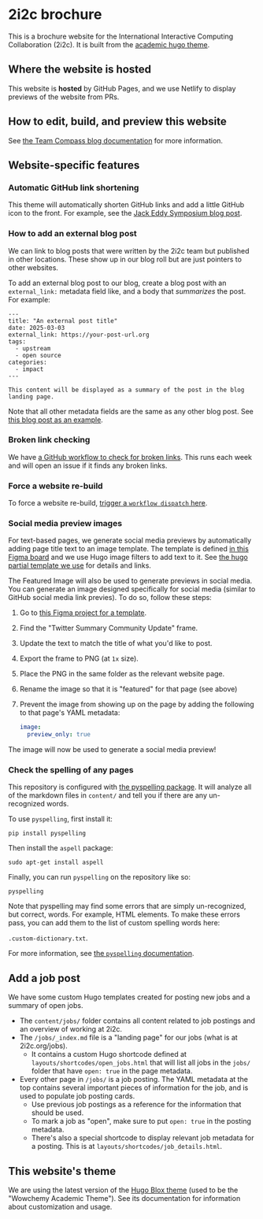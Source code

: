 # 2i2c brochure

This is a brochure website for the International Interactive Computing Collaboration (2i2c).
It is built from the [academic hugo theme](https://github.com/HugoBlox).

## Where the website is hosted

This website is **hosted** by GitHub Pages, and we use Netlify to display previews of the website from PRs.

## How to edit, build, and preview this website

See [the Team Compass blog documentation](https://compass.2i2c.org/communication/blog/) for more information.

## Website-specific features

### Automatic GitHub link shortening

This theme will automatically shorten GitHub links and add a little GitHub icon to the front. For example, see the [Jack Eddy Symposium blog post](https://2i2c.org/blog/2022/eddy-symposium-report/).

### How to add an external blog post

We can link to blog posts that were written by the 2i2c team but published in other locations. These show up in our blog roll but are just pointers to other websites.

To add an external blog post to our blog, create a blog post with an `external_link:` metadata field like, and a body that _summarizes_ the post. For example:

```
---
title: "An external post title"
date: 2025-03-03
external_link: https://your-post-url.org
tags:
  - upstream
  - open source
categories:
  - impact
---

This content will be displayed as a summary of the post in the blog landing page.
```

Note that all other metadata fields are the same as any other blog post.
See [this blog post as an example](content/blog/2025/binder-buildkit/index.md).

### Broken link checking

We have [a GitHub workflow to check for broken links](.github/workflows/linkcheck.yml).
This runs each week and will open an issue if it finds any broken links.

### Force a website re-build

To force a website re-build, [trigger a `workflow dispatch` here](https://github.com/2i2c-org/2i2c-org.github.io/actions/workflows/linkcheck.yml).


### Social media preview images

For text-based pages, we generate social media previews by automatically adding page title text to an image template.
The template is defined [in this Figma board](https://www.figma.com/file/EYFRCag2gfYGdEZGFrXgzv/2i2c-Logos?node-id=1101%3A2&t=KjO3JB6Jx4dRnGfa-0) and we use Hugo image filters to add text to it.
See [the hugo partial template we use](layouts/partials/ogimage.html) for details and links.

The Featured Image will also be used to generate previews in social media.
You can generate an image designed specifically for social media (similar to GitHub social media link previes).
To do so, follow these steps:

1. Go to [this Figma project for a template](https://www.figma.com/file/EYFRCag2gfYGdEZGFrXgzv/2i2c-Logos?node-id=117%3A67).
2. Find the "Twitter Summary Community Update" frame.
3. Update the text to match the title of what you'd like to post.
4. Export the frame to PNG (at `1x` size).
5. Place the PNG in the same folder as the relevant website page.
6. Rename the image so that it is "featured" for that page (see above)
7. Prevent the image from showing up on the page by adding the following to that page's YAML metadata:

   ```yaml
   image:
     preview_only: true
   ```

The image will now be used to generate a social media preview!

### Check the spelling of any pages

This repository is configured with [the pyspelling package](https://facelessuser.github.io/pyspelling/). It will analyze all of the markdown files in `content/` and tell you if there are any un-recognized words.

To use `pyspelling`, first install it:

```
pip install pyspelling
```

Then install the `aspell` package:

```
sudo apt-get install aspell
```

Finally, you can run `pyspelling` on the repository like so:

```
pyspelling
```

Note that pyspelling may find some errors that are simply un-recognized, but correct, words. For example, HTML elements. To make these errors pass, you can add them to the list of custom spelling words here:

`.custom-dictionary.txt`.

For more information, see [the `pyspelling` documentation](https://facelessuser.github.io/pyspelling/).

## Add a job post

We have some custom Hugo templates created for posting new jobs and a summary of open jobs.

- The `content/jobs/` folder contains all content related to job postings and an overview of working at 2i2c.
- The `/jobs/_index.md` file is a "landing page" for our jobs (what is at 2i2c.org/jobs).
  - It contains a custom Hugo shortcode defined at `layouts/shortcodes/open_jobs.html` that will list all jobs in the `jobs/` folder that have `open: true` in the page metadata.
- Every other page in `/jobs/` is a job posting. The YAML metadata at the top contains several important pieces of information for the job, and is used to populate job posting cards.
  - Use previous job postings as a reference for the information that should be used.
  - To mark a job as "open", make sure to put `open: true` in the posting metadata.
  - There's also a special shortcode to display relevant job metadata for a posting. This is at `layouts/shortcodes/job_details.html`.

## This website's theme

We are using the latest version of the [Hugo Blox theme](https://hugoblox.com/docs/) (used to be the "Wowchemy Academic Theme"). See its documentation for information about customization and usage.
